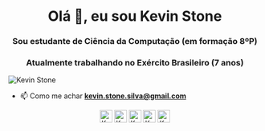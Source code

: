 <h1 align="center">Olá 👋, eu sou Kevin Stone</h1>
<h3 align="center">Sou estudante de Ciência da Computação (em formação 8ºP)</h3>
<h3 align="center">Atualmente trabalhando no Exército Brasileiro (7 anos)</h3>
<p align="left"> <img src="https://komarev.com/ghpvc/?username=KevinStoneTech&color=00FA9A&label=Total de visualizações" alt="Kevin Stone" /> </p>

- 📫 Como me achar **kevin.stone.silva@gmail.com**

<p align="center">
<a href="https://twitter.com/KevinStoneTech" target="_blank"><img align="center" src="https://cdn.jsdelivr.net/npm/simple-icons@3.0.1/icons/twitter.svg" alt="KevinStone" height="25" width="25" /></a>
<a href="https://linkedin.com/in/KevinStonetech" target="_blank"><img align="center" src="https://cdn.jsdelivr.net/npm/simple-icons@3.0.1/icons/linkedin.svg" alt="KevinStone" height="25" width="25" /></a>
<!-- <a href="https://stackoverflow.com/KevinStone" target="blank"><img align="center" src="https://cdn.jsdelivr.net/npm/simple-icons@3.0.1/icons/stackoverflow.svg" alt="KevinStone" height="25" width="25" /></a> -->
<a href="https://instagram.com/KevinStoneTech" target="_blank"><img align="center" src="https://cdn.jsdelivr.net/npm/simple-icons@3.0.1/icons/instagram.svg" alt="KevinStone" height="25" width="25" /></a>
<a href="https://api.whatsapp.com/send?phone=5592991769215&text=Olá%👋" target="_blank"><img align="center" src="https://cdn.jsdelivr.net/npm/simple-icons@3.0.1/icons/whatsapp.svg" alt="KevinStone" height="25" width="25" /></a>
<a href="https://t.me/KevinStoneTech" target="_blank"><img align="center" src="https://cdn.jsdelivr.net/npm/simple-icons@3.0.1/icons/telegram.svg" alt="KevinStone" height="25" width="25" /></a>
</p>